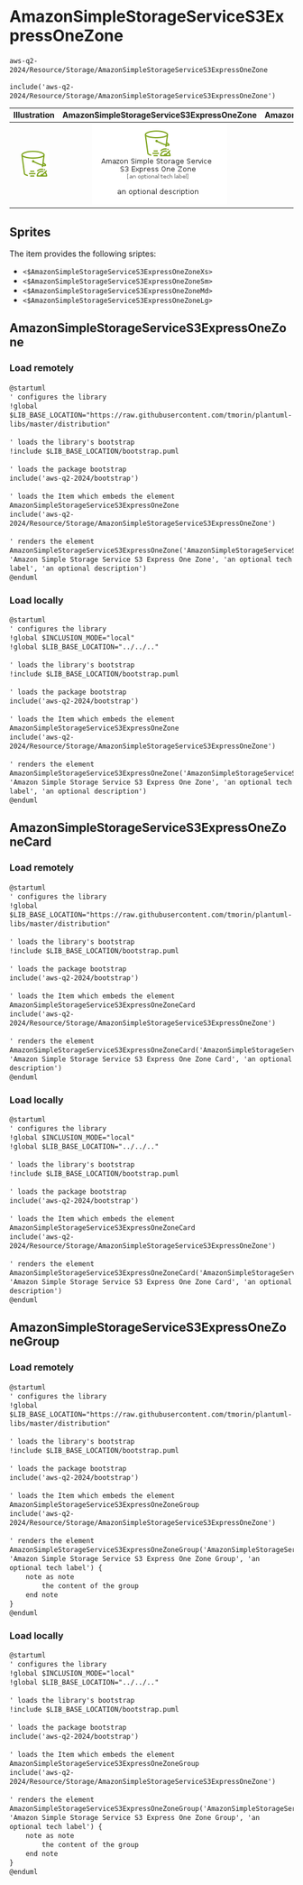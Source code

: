 # AmazonSimpleStorageServiceS3ExpressOneZone


```text
aws-q2-2024/Resource/Storage/AmazonSimpleStorageServiceS3ExpressOneZone
```

```text
include('aws-q2-2024/Resource/Storage/AmazonSimpleStorageServiceS3ExpressOneZone')
```



| Illustration | AmazonSimpleStorageServiceS3ExpressOneZone | AmazonSimpleStorageServiceS3ExpressOneZoneCard | AmazonSimpleStorageServiceS3ExpressOneZoneGroup |
| :---: | :---: | :---: | :---: |
| ![illustration for Illustration](../../../aws-q2-2024/Resource/Storage/AmazonSimpleStorageServiceS3ExpressOneZone.png) | ![illustration for AmazonSimpleStorageServiceS3ExpressOneZone](../../../aws-q2-2024/Resource/Storage/AmazonSimpleStorageServiceS3ExpressOneZone.Local.png) | ![illustration for AmazonSimpleStorageServiceS3ExpressOneZoneCard](../../../aws-q2-2024/Resource/Storage/AmazonSimpleStorageServiceS3ExpressOneZoneCard.Local.png) | ![illustration for AmazonSimpleStorageServiceS3ExpressOneZoneGroup](../../../aws-q2-2024/Resource/Storage/AmazonSimpleStorageServiceS3ExpressOneZoneGroup.Local.png) |



## Sprites
The item provides the following sriptes:

- `<$AmazonSimpleStorageServiceS3ExpressOneZoneXs>`
- `<$AmazonSimpleStorageServiceS3ExpressOneZoneSm>`
- `<$AmazonSimpleStorageServiceS3ExpressOneZoneMd>`
- `<$AmazonSimpleStorageServiceS3ExpressOneZoneLg>`





## AmazonSimpleStorageServiceS3ExpressOneZone

### Load remotely
```plantuml
@startuml
' configures the library
!global $LIB_BASE_LOCATION="https://raw.githubusercontent.com/tmorin/plantuml-libs/master/distribution"

' loads the library's bootstrap
!include $LIB_BASE_LOCATION/bootstrap.puml

' loads the package bootstrap
include('aws-q2-2024/bootstrap')

' loads the Item which embeds the element AmazonSimpleStorageServiceS3ExpressOneZone
include('aws-q2-2024/Resource/Storage/AmazonSimpleStorageServiceS3ExpressOneZone')

' renders the element
AmazonSimpleStorageServiceS3ExpressOneZone('AmazonSimpleStorageServiceS3ExpressOneZone', 'Amazon Simple Storage Service S3 Express One Zone', 'an optional tech label', 'an optional description')
@enduml
```

### Load locally
```plantuml
@startuml
' configures the library
!global $INCLUSION_MODE="local"
!global $LIB_BASE_LOCATION="../../.."

' loads the library's bootstrap
!include $LIB_BASE_LOCATION/bootstrap.puml

' loads the package bootstrap
include('aws-q2-2024/bootstrap')

' loads the Item which embeds the element AmazonSimpleStorageServiceS3ExpressOneZone
include('aws-q2-2024/Resource/Storage/AmazonSimpleStorageServiceS3ExpressOneZone')

' renders the element
AmazonSimpleStorageServiceS3ExpressOneZone('AmazonSimpleStorageServiceS3ExpressOneZone', 'Amazon Simple Storage Service S3 Express One Zone', 'an optional tech label', 'an optional description')
@enduml
```

## AmazonSimpleStorageServiceS3ExpressOneZoneCard

### Load remotely
```plantuml
@startuml
' configures the library
!global $LIB_BASE_LOCATION="https://raw.githubusercontent.com/tmorin/plantuml-libs/master/distribution"

' loads the library's bootstrap
!include $LIB_BASE_LOCATION/bootstrap.puml

' loads the package bootstrap
include('aws-q2-2024/bootstrap')

' loads the Item which embeds the element AmazonSimpleStorageServiceS3ExpressOneZoneCard
include('aws-q2-2024/Resource/Storage/AmazonSimpleStorageServiceS3ExpressOneZone')

' renders the element
AmazonSimpleStorageServiceS3ExpressOneZoneCard('AmazonSimpleStorageServiceS3ExpressOneZoneCard', 'Amazon Simple Storage Service S3 Express One Zone Card', 'an optional description')
@enduml
```

### Load locally
```plantuml
@startuml
' configures the library
!global $INCLUSION_MODE="local"
!global $LIB_BASE_LOCATION="../../.."

' loads the library's bootstrap
!include $LIB_BASE_LOCATION/bootstrap.puml

' loads the package bootstrap
include('aws-q2-2024/bootstrap')

' loads the Item which embeds the element AmazonSimpleStorageServiceS3ExpressOneZoneCard
include('aws-q2-2024/Resource/Storage/AmazonSimpleStorageServiceS3ExpressOneZone')

' renders the element
AmazonSimpleStorageServiceS3ExpressOneZoneCard('AmazonSimpleStorageServiceS3ExpressOneZoneCard', 'Amazon Simple Storage Service S3 Express One Zone Card', 'an optional description')
@enduml
```

## AmazonSimpleStorageServiceS3ExpressOneZoneGroup

### Load remotely
```plantuml
@startuml
' configures the library
!global $LIB_BASE_LOCATION="https://raw.githubusercontent.com/tmorin/plantuml-libs/master/distribution"

' loads the library's bootstrap
!include $LIB_BASE_LOCATION/bootstrap.puml

' loads the package bootstrap
include('aws-q2-2024/bootstrap')

' loads the Item which embeds the element AmazonSimpleStorageServiceS3ExpressOneZoneGroup
include('aws-q2-2024/Resource/Storage/AmazonSimpleStorageServiceS3ExpressOneZone')

' renders the element
AmazonSimpleStorageServiceS3ExpressOneZoneGroup('AmazonSimpleStorageServiceS3ExpressOneZoneGroup', 'Amazon Simple Storage Service S3 Express One Zone Group', 'an optional tech label') {
    note as note
        the content of the group
    end note
}
@enduml
```

### Load locally
```plantuml
@startuml
' configures the library
!global $INCLUSION_MODE="local"
!global $LIB_BASE_LOCATION="../../.."

' loads the library's bootstrap
!include $LIB_BASE_LOCATION/bootstrap.puml

' loads the package bootstrap
include('aws-q2-2024/bootstrap')

' loads the Item which embeds the element AmazonSimpleStorageServiceS3ExpressOneZoneGroup
include('aws-q2-2024/Resource/Storage/AmazonSimpleStorageServiceS3ExpressOneZone')

' renders the element
AmazonSimpleStorageServiceS3ExpressOneZoneGroup('AmazonSimpleStorageServiceS3ExpressOneZoneGroup', 'Amazon Simple Storage Service S3 Express One Zone Group', 'an optional tech label') {
    note as note
        the content of the group
    end note
}
@enduml
```

